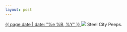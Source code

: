 ```yaml
---
layout: post
---
```


<p>
  <a href="/416">
    <time>{{ page.date | date: "%e %B, %Y" }}</time>
  </a>
  <a href="/416"><img src="{{ site.assets_url }}/416.jpg"/></a>
  <span>Steel City Peeps.</span>
</p>
